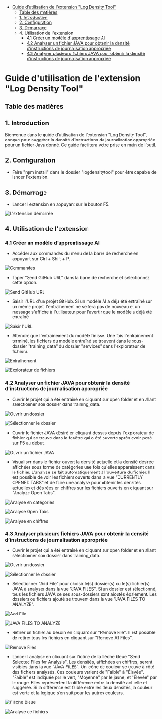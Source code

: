 - [Guide d'utilisation de l'extension "Log Density Tool"](#guide-dutilisation-de-lextension-log-density-tool)
  - [Table des matières](#table-des-matières)
  - [1. Introduction](#1-introduction)
  - [2. Configuration](#2-configuration)
  - [3. Démarrage](#3-démarrage)
  - [4. Utilisation de l'extension](#4-utilisation-de-lextension)
    - [4.1 Créer un modèle d'apprentissage AI](#41-créer-un-modèle-dapprentissage-ai)
    - [4.2 Analyser un fichier JAVA pour obtenir la densité d’instructions de journalisation appropriée](#42-analyser-un-fichier-java-pour-obtenir-la-densité-dinstructions-de-journalisation-appropriée)
    - [4.3 Analyser plusieurs fichiers JAVA pour obtenir la densité d’instructions de journalisation appropriée](#43-analyser-plusieurs-fichiers-java-pour-obtenir-la-densité-dinstructions-de-journalisation-appropriée)

# Guide d'utilisation de l'extension "Log Density Tool"

## Table des matières

## 1. Introduction

Bienvenue dans le guide d'utilisation de l'extension "Log Density Tool", conçue pour suggérer la densité d’instructions de journalisation appropriée pour un fichier Java donné. Ce guide facilitera votre prise en main de l'outil.

## 2. Configuration

- Faire "npm install" dans le dossier "logdensitytool" pour être capable de lancer l'extension.

## 3. Démarrage

- Lancer l'extension en appuyant sur le bouton F5.

![L'extension démarrée](../resources/userGuide/image.png)

## 4. Utilisation de l'extension

### 4.1 Créer un modèle d'apprentissage AI

- Accéder aux commandes du menu de la barre de recherche en appuyant sur Ctrl + Shift + P.

![Commandes](../resources/userGuide/image-1.png)

- Taper "Send GitHub URL" dans la barre de recherche et sélectionnez cette option.

![Send GitHub URL](../resources/userGuide/image-2.png)

- Saisir l'URL d'un projet GitHub. Si un modèle AI a déjà été entraîné sur un même projet, l'entraînement
  ne se fera pas de nouveau et un message s'affiche à l'utilisateur pour l'avertir que le modèle a déjà été entraîné.

![Saisir l'URL](../resources/userGuide/image-3.png)

- Attendre que l'entraînement du modèle finisse. Une fois l'entraînement terminé, les fichiers du modèle entraîné se trouvent dans le sous-dossier "training_data" du dossier "services" dans l'explorateur de fichiers.

![Entraînement](../resources/userGuide/image-5.png)

![Explorateur de fichiers](../resources/userGuide/image-6.png)

### 4.2 Analyser un fichier JAVA pour obtenir la densité d’instructions de journalisation appropriée

- Ouvrir le projet qui a été entraîné en cliquant sur open folder et en allant sélectionner son dossier dans training_data.

![Ouvrir un dossier](../resources/userGuide/image-7.png)

![Sélectionner le dossier](../resources/userGuide/image-8.png)

- Ouvrir le fichier JAVA désiré en cliquant dessus depuis l'explorateur de fichier qui se trouve dans la fenêtre qui a été ouverte après avoir pesé sur F5 au début.

![Ouvrir un fichier JAVA](../resources/userGuide/image-9.png)

- Visualiser dans le fichier ouvert la densité actuelle et la densité désirée affichées sous forme de catégories une fois qu'elles apparaissent dans le fichier. L'analyse se fait automatiquement à l'ouverture du fichier. Il est possible
  de voir les fichiers ouverts dans la vue "CURRENTLY OPENED TABS" et de faire une analyse pour obtenir les densités actuelles et désirées en chiffres sur les fichiers ouverts en cliquant sur "Analyze Open Tabs".

![Analyse en catégories](../resources/userGuide/image-12.png)

![Analyse Open Tabs](../resources/userGuide/image-13.png)

![Analyse en chiffres](../resources/userGuide/image-14.png)

### 4.3 Analyser plusieurs fichiers JAVA pour obtenir la densité d’instructions de journalisation appropriée

- Ouvrir le projet qui a été entraîné en cliquant sur open folder et en allant sélectionner son dossier dans training_data.

![Ouvrir un dossier](../resources/userGuide/image-7.png)

![Sélectionner le dossier](../resources/userGuide/image-8.png)

- Sélectionner "Add File" pour choisir le(s) dossier(s) ou le(s) fichier(s) JAVA à analyser dans la vue "JAVA FILES". Si un dossier est sélectionné, tous les fichiers JAVA de ses sous-dossiers sont ajoutés également. Les dossiers ou fichiers ajouté se trouvent dans la vue "JAVA FILES TO ANALYZE".

![Add File](../resources/userGuide/image-17.png)

![JAVA FILES TO ANALYZE](../resources/userGuide/image-16.png)

- Retirer un fichier au besoin en cliquant sur "Remove File". Il est possible de retirer tous les fichiers en cliquant sur "Remove All Files".

![Remove Files](../resources/userGuide/image-18.png)

- Lancer l'analyse en cliquant sur l'icône de la flèche bleue "Send Selected Files for Analysis". Les densités, affichées en chiffres, seront visibles dans la vue "JAVA FILES". Un icône de couleur se trouve à côté des fichiers analysés. Ces couleurs varient de "Faible" à "Élevée". "Faible" est indiquée par le vert, "Moyenne" par le jaune, et "Élevée" par le rouge. Elles représentent la différence entre la densité actuelle et suggérée. Si la différence est faible entre les deux densités, la couleur est verte et la logique s'en suit pour les autres couleurs.

![Flèche Bleue](../resources/userGuide/image21.png)

![Analyse de fichiers](../resources/userGuide/image-20.png)

